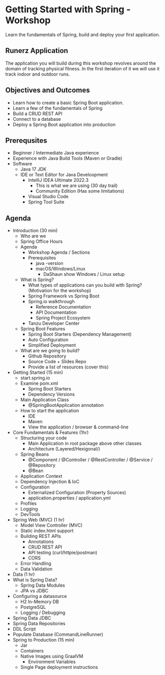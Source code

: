 # Getting Started with Spring - Workshop

Learn the fundamentals of Spring, build and deploy your first application.

## Runerz Application

The application you will build during this workshop revolves around the domain of tracking physical fitness. In the first
iteration of it we will use it track indoor and outdoor runs.

## Objectives and Outcomes

- Learn how to create a basic Spring Boot application.
- Learn a few of the fundamentals of Spring
- Build a CRUD REST API
- Connect to a database
- Deploy a Spring Boot application into production

## Prerequsites

- Beginner / Intermediate Java experience
- Experience with Java Build Tools (Maven or Gradle)
- Software
  - Java 17 JDK
  - IDE or Text Editor for Java Develoopment
    - IntelliJ IDEA Ultimate 2022.3
      - This is what we are using (30 day trail)
      - Community Edition (Has some limitations)
    - Visual Studio Code
    - Spring Tool Suite

## Agenda

- Introduction (30 min)
  - Who are we
  - Spring Office Hours
  - Agenda
    - Workshop Agenda / Sections
    - Prerequisites
      - java -version
      - macOS/Windows/Linux
        - DaShaun show Windows / Linux setup
  - What is Spring?
    - What types of applications can you build with Spring? (Motivation for the workshop)
    - Spring Framework vs Spring Boot
    - Spring.io walkthrough
      - Reference Documentation
      - API Documentation
      - Spring Project Ecosystem
    - Tanzu Developer Center
  - Spring Boot Features
    - Spring Boot Starters (Dependency Management)
    - Auto Configuration
    - Simplified Deployment
  - What are we going to build?
    - Github Repository
    - Source Code + Slides Repo
    - Provide a list of resources (cover this)
- Getting Started (15 min)
  - start.spring.io
  - Examine pom.xml
    - Spring Boot Starters
    - Dependency Versions
  - Main Application Class
    - @SpringBootApplication annotation
  - How to start the application
    - IDE
    - Maven
    - View the application / browser & command-line
- Core Fundamentals & Features (1hr)
  - Structuring your code
    - Main Application in root package above other classes
    - Architecture (Layered/Hexigonal/)
  - Spring Beans
    - @Component / @Controller / @RestController / @Service / @Repository
    - @Bean
  - Application Context
  - Dependency Injection & IoC
  - Configuration
    - Externalized Configuration (Property Sources)
    - application.properties / application.yml
  - Profiles
  - Logging
  - DevTools
- Spring Web (MVC) (1 hr)
  - Model View Controller (MVC)
  - Static index.html support
  - Building REST APIs
    - Annotations
    - CRUD REST API
    - API testing (curl/httpie/postman)
    - CORS
  - Error Handling
  - Data Validation
- Data (1 hr)
- What is Spring Data?
  - Spring Data Modules
  - JPA vs JDBC
- Configuring a datasource
  - H2 In-Memory DB
  - PostgreSQL
  - Logging / Debugging
- Spring Data JDBC
- Spring Data Repositories
- DDL Script
- Populate Database (CommandLineRunner)
- Spring to Production (15 min)
  - Jar
  - Containers
  - Native Images using GraalVM
    - Environment Variables
  - Single Page deployment instructions
